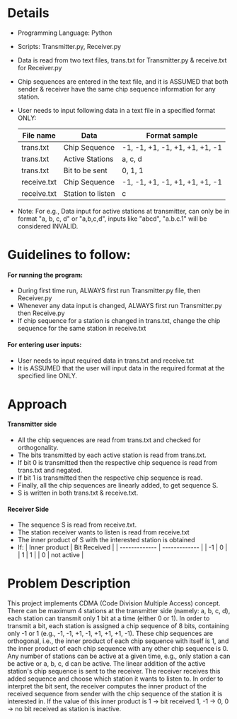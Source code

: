 # Details #
* Programming Language: Python
* Scripts: Transmitter.py, Receiver.py
* Data is read from two text files, trans.txt for Transmitter.py & receive.txt for Receiver.py
* Chip sequences are entered in the text file, and it is ASSUMED that both sender & receiver have the same chip sequence information for any station.
* User needs to input following data in a text file in a specified format ONLY: 

    | File name  | Data | Format sample
    | ------------- | ------------- |------------- 
    |  trans.txt | Chip Sequence  | -1, -1, +1, -1, +1, +1, +1, -1
    | trans.txt  | Active Stations  | a, c, d
    | trans.txt  | Bit to be sent  | 0, 1, 1
    | receive.txt | Chip Sequence  | -1, -1, +1, -1, +1, +1, +1, -1
    | receive.txt  | Station to listen  | c
* Note: For e.g., Data input for active stations at transmitter, can only be in format "a, b, c, d" or "a,b,c,d", inputs like "abcd", "a.b.c.1" will be considered INVALID.

# Guidelines to follow: #
#### For running the program: ####
* During first time run, ALWAYS first run Transmitter.py file, then Receiver.py
* Whenever any data input is changed, ALWAYS first run Transmitter.py then Receive.py  
* If chip sequence for a station is changed in trans.txt, change the chip sequence for the same station in receive.txt
#### For entering user inputs: ####
* User needs to input required data in trans.txt and receive.txt
* It is ASSUMED that the user will input data in the required format at the specified line ONLY.

# Approach  
#### Transmitter side ### 
* All the chip sequences are read from trans.txt and checked for orthogonality.
* The bits transmitted by each active station is read from trans.txt.
* If bit 0 is transmitted then the respective chip sequence is read from trans.txt and negated.
* If bit 1 is transmitted then the respective chip sequence is read.
* Finally, all the chip sequences are linearly added, to get sequence S.
* S is written in both trans.txt & receive.txt.

#### Receiver Side ####

* The sequence S is read from receive.txt.
* The station receiver wants to listen is read from receive.txt
* The inner product of S with the interested station is obtained
* If:
    | Inner product  | Bit Received |
    | ------------- | ------------- |
    | -1  | 0  |
    | 1  | 1  |
    | 0  | not active  |

# Problem Description
This project implements CDMA (Code Division Multiple Access) concept. There can be maximum 4 stations at the transmitter side (namely: a, b, c, d), each station can transmit only 1 bit at a time (either 0 or 1).
In order to transmit a bit, each station is assigned a chip sequence of 8 bits, containing only -1 or 1 (e.g., -1, -1, +1, -1, +1, +1, +1, -1).
These chip sequences are orthogonal, i.e., the inner product of each chip sequence with itself is 1, and the inner product of each chip sequence with any other chip sequence is 0.
Any number of stations can be active at a given time, e.g., only station a can be active or a, b, c, d can be active. 
The linear addition of the active station's chip sequence is sent to the receiver.
The receiver receives this added sequence and choose which station it wants to listen to.
In order to interpret the bit sent, the receiver computes the inner product of the received sequence from sender with the chip sequence of the station it is interested in. If the value of this inner product is 1 -> bit received 1, -1 -> 0, 0 -> no bit received as station is inactive.
